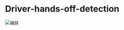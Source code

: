 # Driver-hands-off-detection
![捕获](https://user-images.githubusercontent.com/58218024/162750010-748f7e7b-6900-488a-a20e-53037353c727.PNG)
